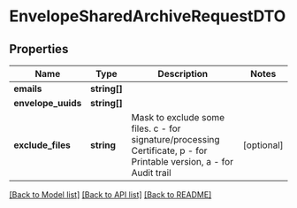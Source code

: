 # EnvelopeSharedArchiveRequestDTO

## Properties
Name | Type | Description | Notes
------------ | ------------- | ------------- | -------------
**emails** | **string[]** |  | 
**envelope_uuids** | **string[]** |  | 
**exclude_files** | **string** | Mask to exclude some files. с - for signature/processing Certificate, p - for Printable version, a - for Audit trail | [optional] 

[[Back to Model list]](../../README.md#documentation-for-models) [[Back to API list]](../../README.md#documentation-for-api-endpoints) [[Back to README]](../../README.md)

